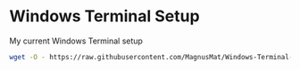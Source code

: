 # Windows Terminal Setup
 My current Windows Terminal setup

```bash
wget -O - https://raw.githubusercontent.com/MagnusMat/Windows-Terminal-Setup/main/WSL-Setup.sh?token=GHSAT0AAAAAABT6OVT4SPWQYR5PGYPDXZW4YTH5CTA | bash
```
